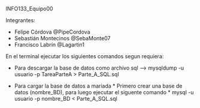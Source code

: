 INFO133_Equipo00

Integrantes: 
- Felipe Córdova @PipeCordova
- Sebastián Montecinos @SebaMonte07
- Francisco Labrín @Lagartin1

En el terminal ejecutar los siguientes comandos segun requiera:
* Para descargar la base de datos como archivo sql --> mysqldump -u usuario -p TareaParteA > Parte_A_SQL.sql

* Para cargar la base de datos a mariada
      * Primero crear una base de datos (nombre_BD), para luego ejecutar el siguente comando
      * mysql -u usuario -p nombre_BD < Parte_A_SQL.sql

